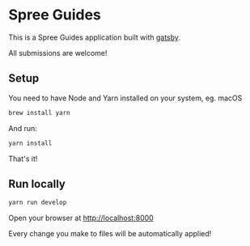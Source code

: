 # Spree Guides

This is a Spree Guides application built with [gatsby](https://www.gatsbyjs.org).

All submissions are welcome!

## Setup

You need to have Node and Yarn installed on your system, eg. macOS

```bash
brew install yarn
```

And run:

```bash
yarn install
```

That's it!

## Run locally

```bash
yarn run develop
```

Open your browser at [http://localhost:8000](http://localhost:8000)

Every change you make to files will be automatically applied!
